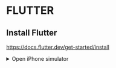 # FLUTTER

## Install Flutter

https://docs.flutter.dev/get-started/install

<details>
	<summary>Open iPhone simulator</summary>
	<br />
	`open -a Simulator`
</details>
